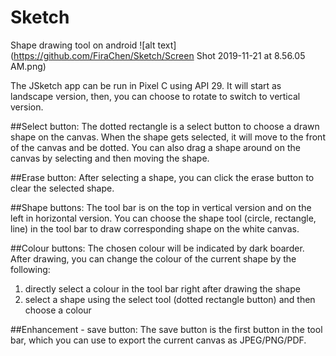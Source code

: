 # Sketch
Shape drawing tool on android
![alt text](https://github.com/FiraChen/Sketch/Screen Shot 2019-11-21 at 8.56.05 AM.png)

The JSketch app can be run in Pixel C using API 29. It will start as landscape version, then, you can choose to rotate to switch to vertical version.

##Select button:
The dotted rectangle is a select button to choose a drawn shape on the canvas. When the shape gets selected, it will move to the front of the canvas and be dotted. 
You can also drag a shape around on the canvas by selecting and then moving the shape.

##Erase button:
After selecting a shape, you can click the erase button to clear the selected shape.

##Shape buttons:
The tool bar is on the top in vertical version and on the left in horizontal version. You can choose the shape tool (circle, rectangle, line) in the tool bar to draw corresponding shape on the white canvas. 

##Colour buttons:
The chosen colour will be indicated by dark boarder.
After drawing, you can change the colour of the current shape by the following:
1. directly select a colour in the tool bar right after drawing the shape
2. select a shape using the select tool (dotted rectangle button) and then choose a colour

##Enhancement - save button:
The save button is the first button in the tool bar, which you can use to export the current canvas as JPEG/PNG/PDF.

